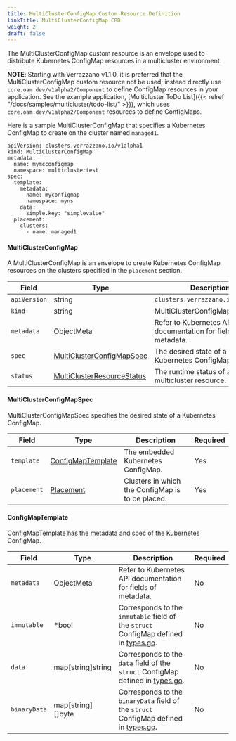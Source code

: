 ```yaml
---
title: MultiClusterConfigMap Custom Resource Definition
linkTitle: MultiClusterConfigMap CRD
weight: 2
draft: false
---
```

The MultiClusterConfigMap custom resource is an envelope used to distribute Kubernetes ConfigMap resources in a multicluster environment.

**NOTE**: Starting with Verrazzano v1.1.0, it is preferred that the MultiClusterConfigMap custom resource not be used; instead
directly use `core.oam.dev/v1alpha2/Component` to define ConfigMap resources in your application.
See the example application, [Multicluster ToDo List]({{< relref "/docs/samples/multicluster/todo-list/" >}}), which uses `core.oam.dev/v1alpha2/Component` resources to define ConfigMaps.

Here is a sample MultiClusterConfigMap that specifies a Kubernetes ConfigMap to create on the cluster named `managed1`.

```
apiVersion: clusters.verrazzano.io/v1alpha1
kind: MultiClusterConfigMap
metadata:
  name: mymcconfigmap
  namespace: multiclustertest
spec:
  template:
    metadata:
      name: myconfigmap
      namespace: myns
    data:
      simple.key: "simplevalue"
  placement:
    clusters:
      - name: managed1
```

#### MultiClusterConfigMap
A MultiClusterConfigMap is an envelope to create Kubernetes ConfigMap resources on the clusters specified in the `placement` section.

| Field | Type | Description | Required
| --- | --- | --- | --- |
| `apiVersion` | string | `clusters.verrazzano.io/v1alpha1` | Yes |
| `kind` | string | MultiClusterConfigMap |  Yes |
| `metadata` | ObjectMeta | Refer to Kubernetes API documentation for fields of metadata. |  Yes |
| `spec` |  [MultiClusterConfigMapSpec](#multiclusterconfigmapspec) | The desired state of a Kubernetes ConfigMap. |  Yes |
| `status` | [MultiClusterResourceStatus](../multiclusterresourcestatus) | The runtime status of a multicluster resource. | No |

#### MultiClusterConfigMapSpec
MultiClusterConfigMapSpec specifies the desired state of a Kubernetes ConfigMap.

| Field | Type | Description | Required
| --- | --- | --- | --- |
| `template` | [ConfigMapTemplate](#configmaptemplate) | The embedded Kubernetes ConfigMap. | Yes |
| `placement` | [Placement](../placement) | Clusters in which the ConfigMap is to be placed. | Yes |

#### ConfigMapTemplate
ConfigMapTemplate has the metadata and spec of the Kubernetes ConfigMap.

| Field | Type | Description | Required
| --- | --- | --- | --- |
| `metadata` | ObjectMeta | Refer to Kubernetes API documentation for fields of metadata. |  No |
| `immutable` | *bool | Corresponds to the `immutable` field of the `struct` ConfigMap defined in [types.go](https://github.com/kubernetes/api/blob/master/core/v1/types.go). | No |
| `data` | map[string]string | Corresponds to the `data` field of the `struct` ConfigMap defined in [types.go](https://github.com/kubernetes/api/blob/master/core/v1/types.go). | No |
| `binaryData` | map[string][]byte | Corresponds to the `binaryData` field of the `struct` ConfigMap  defined in [types.go](https://github.com/kubernetes/api/blob/master/core/v1/types.go). | No |
